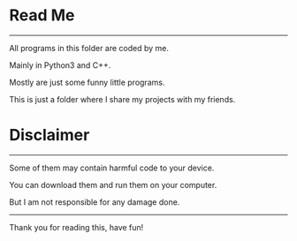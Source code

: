 # Read Me
--------------------------------------------------
All programs in this folder are coded by me.

Mainly in Python3 and C++.

Mostly are just some funny little programs.

This is just a folder where I share my projects with my friends.

# Disclaimer
--------------------------------------------------
Some of them may contain harmful code to your device.

You can download them and run them on your computer.

But I am not responsible for any damage done.

--------------------------------------------------

Thank you for reading this, have fun!
